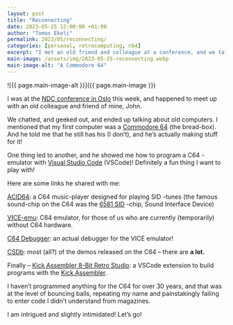 ```yaml
---
layout: post
title: "Reconnecting"
date: 2023-05-25 12:00:00 +01:00
author: "Tomas Ekeli"
permalink: 2023/05/reconnecting/
categories: [personal, retrocomputing, c64]
excerpt: "I met an old friend and colleague at a conference, and we talked about old computers. I am now intrigued and slightly intimidated!"
main-image: /assets/img/2023-05-25-reconnecting.webp
main-image-alt: "A Commodore 64"
---
```


![{{ page.main-image-alt }}]({{ page.main-image }})

I was at the [NDC conference in Oslo](https://ndcoslo.com/) this week, and happened to meet up with an old colleague and friend of mine, John.

We chatted, and geeked out, and ended up talking about old computers. I mentioned that my first computer was a [Commodore 64](https://en.wikipedia.org/wiki/Commodore_64) (the bread-box). And he told me that he still has his (I don’t), and he’s actually making stuff for it!

One thing led to another, and he showed me how to program a C64 -emulator with [Visual Studio Code](https://code.visualstudio.com/) (VSCode)! Definitely a fun thing I want to play with!

Here are some links he shared with me:

[ACID64](https://acid64.com/): a C64 music-player designed for playing SID -tunes (the famous sound-chip on the C64 was the [6581 SID](https://en.wikipedia.org/wiki/MOS_Technology_6581) -chip, Sound Interface Device)

[VICE-emu](https://vice-emu.sourceforge.io/): C64 emulator, for those of us who are currently (temporarily) without C64 hardware.

[C64 Debugger](https://github.com/sunsided/c64-debugger): an actual debugger for the VICE emulator!

[CSDb](https://csdb.dk/): most (all?) of the demos released on the C64 – there are **a lot.**

Finally – [Kick Assembler 8-Bit Retro Studio](https://marketplace.visualstudio.com/items?itemName=paulhocker.kick-assembler-vscode-ext): a VSCode extension to build programs with the [Kick Assembler](http://www.theweb.dk/KickAssembler/Main.html#frontpage).

I haven’t programmed anything for the C64 for over 30 years, and that was at the level of bouncing balls, repeating my name and painstakingly failing to enter code I didn’t understand from magazines.

I am intrigued and slightly intimidated! Let’s go!